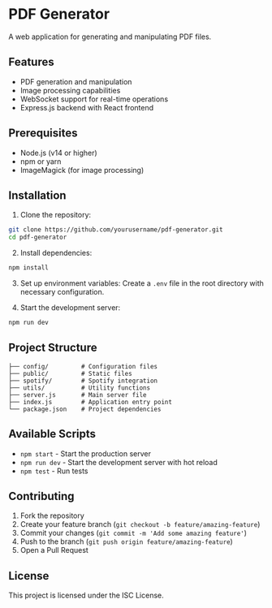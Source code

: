 # PDF Generator

A web application for generating and manipulating PDF files.

## Features

- PDF generation and manipulation
- Image processing capabilities
- WebSocket support for real-time operations
- Express.js backend with React frontend

## Prerequisites

- Node.js (v14 or higher)
- npm or yarn
- ImageMagick (for image processing)

## Installation

1. Clone the repository:
```bash
git clone https://github.com/yourusername/pdf-generator.git
cd pdf-generator
```

2. Install dependencies:
```bash
npm install
```

3. Set up environment variables:
Create a `.env` file in the root directory with necessary configuration.

4. Start the development server:
```bash
npm run dev
```

## Project Structure

```
├── config/         # Configuration files
├── public/         # Static files
├── spotify/        # Spotify integration
├── utils/          # Utility functions
├── server.js       # Main server file
├── index.js        # Application entry point
└── package.json    # Project dependencies
```

## Available Scripts

- `npm start` - Start the production server
- `npm run dev` - Start the development server with hot reload
- `npm test` - Run tests

## Contributing

1. Fork the repository
2. Create your feature branch (`git checkout -b feature/amazing-feature`)
3. Commit your changes (`git commit -m 'Add some amazing feature'`)
4. Push to the branch (`git push origin feature/amazing-feature`)
5. Open a Pull Request

## License

This project is licensed under the ISC License.
